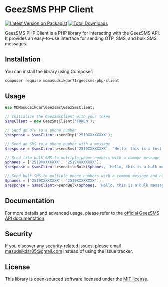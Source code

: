 # GeezSMS PHP Client
[![Latest Version on Packagist](https://img.shields.io/packagist/v/mdmasudsikdar71/geezsms-php-client.svg?style=flat-square)](https://packagist.org/packages/mdmasudsikdar71/geezsms-php-client)
[![Total Downloads](https://img.shields.io/packagist/dt/mdmasudsikdar71/geezsms-php-client.svg?style=flat-square)](https://packagist.org/packages/mdmasudsikdar71/geezsms-php-client)

GeezSMS PHP Client is a PHP library for interacting with the GeezSMS API. It provides an easy-to-use interface for sending OTP, SMS, and bulk SMS messages.

## Installation

You can install the library using Composer:

```bash
composer require mdmasudsikdar71/geezsms-php-client
```

## Usage

```php
use MDMasudSikdar\Geezsms\GeezSmsClient;

// Initialize the GeezSmsClient with your token
$smsClient = new GeezSmsClient('TOKEN');

// Send an OTP to a phone number
$response = $smsClient->sendOtp('2519XXXXXXXX');

// Send an SMS to a phone number with a message
$response = $smsClient->sendSms('2519XXXXXXXX', 'Hello, this is a test message.');

// Send lite bulk SMS to multiple phone numbers with a common message
$phones = ['2519XXXXXXXX', '2519XXXXXXXX'];
$response = $smsClient->sendLiteBulk($phones, 'Hello, this is a bulk message.');

// Send bulk SMS to multiple phone numbers with a common message and notification URL
$phones = ['2519XXXXXXXX', '2519XXXXXXXX'];
$response = $smsClient->sendBulk($phones, 'Hello, this is a bulk message.', 'https://example.com/notify');
```

## Documentation

For more details and advanced usage, please refer to the [official GeezSMS API documentation](https://documenter.getpostman.com/view/11254016/TzK2YZ2J).

## Security

If you discover any security-related issues, please email masudsikdar85@gmail.com instead of using the issue tracker.

## License

This library is open-sourced software licensed under the [MIT license](LICENSE).
